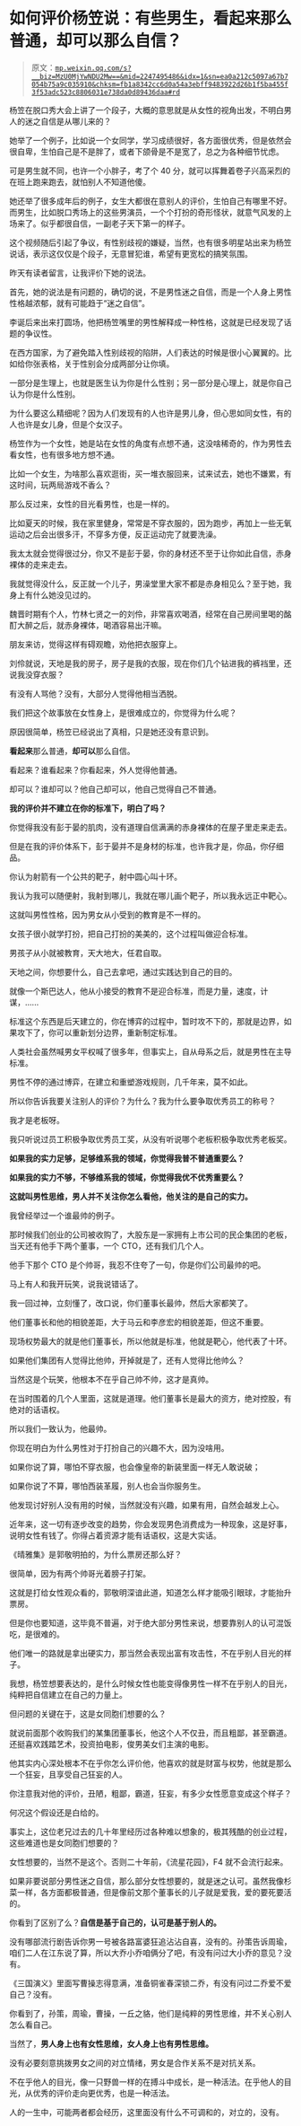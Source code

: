 # 如何评价杨笠说：有些男生，看起来那么普通，却可以那么自信？

> 原文：[`mp.weixin.qq.com/s?__biz=MzU0MjYwNDU2Mw==&mid=2247495486&idx=1&sn=ea0a212c5097a67b7054b75a9c035910&chksm=fb1a8342cc6d0a54a3ebff9483922d26b1f5ba455f3f53adc523c8806031e738da0d89436daa#rd`](http://mp.weixin.qq.com/s?__biz=MzU0MjYwNDU2Mw==&mid=2247495486&idx=1&sn=ea0a212c5097a67b7054b75a9c035910&chksm=fb1a8342cc6d0a54a3ebff9483922d26b1f5ba455f3f53adc523c8806031e738da0d89436daa#rd)

杨笠在脱口秀大会上讲了一个段子，大概的意思就是从女性的视角出发，不明白男人的迷之自信是从哪儿来的？

她举了一个例子，比如说一个女同学，学习成绩很好，各方面很优秀，但是依然会很自卑，生怕自己是不是胖了，或者下颌骨是不是宽了，总之为各种细节忧虑。

可是男生就不同，也许一个小胖子，考了个 40 分，就可以挥舞着卷子兴高采烈的在班上跑来跑去，就怕别人不知道他傻。

她还举了很多成年后的例子，女生大都很在意别人的评价，生怕自己有哪里不好。而男生，比如脱口秀场上的这些男演员，一个个打扮的奇形怪状，就意气风发的上场来了。似乎都很自信，一副老子天下第一的样子。

这个视频随后引起了争议，有性别歧视的嫌疑，当然，也有很多明星站出来为杨笠说话，表示这仅仅是个段子，无意冒犯谁，希望有更宽松的搞笑氛围。

昨天有读者留言，让我评价下她的说法。

首先，她的说法是有问题的，确切的说，不是男性迷之自信，而是一个人身上男性性格越浓郁，就有可能趋于“迷之自信”。

李诞后来出来打圆场，他把杨笠嘴里的男性解释成一种性格，这就是已经发现了话题的争议性。

在西方国家，为了避免踏入性别歧视的陷阱，人们表达的时候是很小心翼翼的。比如给你张表格，关于性别会分成两部分让你填。

一部分是生理上，也就是医生认为你是什么性别；另一部分是心理上，就是你自己认为你是什么性别。

为什么要这么精细呢？因为人们发现有的人也许是男儿身，但心思如同女性，有的人也许是女儿身，但是个女汉子。

杨笠作为一个女性，她是站在女性的角度有点想不通，这没啥稀奇的，作为男性去看女性，也有很多地方想不通。

比如一个女生，为啥那么喜欢逛街，买一堆衣服回来，试来试去，她也不嫌累，有这时间，玩两局游戏不香么？

那么反过来，女性的目光看男性，也是一样的。 

比如夏天的时候，我在家里健身，常常是不穿衣服的，因为跑步，再加上一些无氧运动之后会出很多汗，不穿多方便，反正运动完了就要洗澡。

我太太就会觉得很过分，你又不是彭于晏，你的身材还不至于让你如此自信，赤身裸体的走来走去。

我就觉得没什么，反正就一个儿子，男澡堂里大家不都是赤身相见么？至于她，我身上有什么她没见过的。

魏晋时期有个人，竹林七贤之一的刘伶，非常喜欢喝酒，经常在自己房间里喝的酩酊大醉之后，就赤身裸体，喝酒容易出汗嘛。

朋友来访，觉得这样有碍观瞻，劝他把衣服穿上。

刘伶就说，天地是我的房子，房子是我的衣服，现在你们几个钻进我的裤裆里，还说我没穿衣服？

有没有人骂他？没有，大部分人觉得他相当洒脱。

我们把这个故事放在女性身上，是很难成立的，你觉得为什么呢？

原因很简单，杨笠已经说出了真相，只是她还没有意识到。

**看起来**那么普通，**却可以**那么自信。

看起来？谁看起来？你看起来，外人觉得他普通。

却可以？谁却可以？他自己却可以，他自己觉得自己不普通。

**我的评价并不建立在你的标准下，明白了吗？**

你觉得我没有彭于晏的肌肉，没有道理自信满满的赤身裸体的在屋子里走来走去。

但是在我的评价体系下，彭于晏并不是身材的标准，也许我才是，你品，你仔细品。

你认为射箭有一个公共的靶子，射中圆心叫十环。

我认为我可以随便射，我射到哪儿，我就在哪儿画个靶子，所以我永远正中靶心。

这就叫男性性格，因为男女从小受到的教育是不一样的。

女孩子很小就学打扮，把自己打扮的美美的，这个过程叫做迎合标准。

男孩子从小就被教育，天大地大，任君自取。

天地之间，你想要什么，自己去拿吧，通过实践达到自己的目的。

就像一个斯巴达人，他从小接受的教育不是迎合标准，而是力量，速度，计谋，......

标准这个东西是后天建立的，你在博弈的过程中，暂时攻不下的，那就是边界，如果攻下了，你可以重新划分边界，重新制定标准。

人类社会虽然喊男女平权喊了很多年，但事实上，自从母系之后，就是男性在主导标准。

男性不停的通过博弈，在建立和重塑游戏规则，几千年来，莫不如此。

所以你告诉我要关注别人的评价？为什么？我为什么要争取优秀员工的称号？

我才是老板呀。

我只听说过员工积极争取优秀员工奖，从没有听说哪个老板积极争取优秀老板奖。

**如果我的实力足够，足够维系我的领域，你觉得我普不普通重要么？**

**如果我的实力不够，不够维系我的领域，你觉得我优不优秀重要么？**

**这就叫男性思维，男人并不关注你怎么看他，他关注的是自己的实力。**

我曾经举过一个谁最帅的例子。

那时候我们创业的公司被收购了，大股东是一家拥有上市公司的民企集团的老板，当天还有他手下两个董事，一个 CTO，还有我们几个人。

他手下那个 CTO 是个帅哥，我忍不住夸了一句，你是你们公司最帅的吧。

马上有人和我开玩笑，说我说错话了。

我一回过神，立刻懂了，改口说，你们董事长最帅，然后大家都笑了。

他们董事长和他的相貌差距，大于马云和李彦宏的相貌差距，但这不重要。

现场权势最大的就是他们董事长，所以他就是标准，他就是靶心，他代表了十环。

如果他们集团有人觉得比他帅，开掉就是了，还有人觉得比他帅么？

当然这是个玩笑，他根本不在乎自己帅不帅，这才是真帅。

在当时围着的几个人里面，这就是道理。他们董事长是最大的资方，绝对控股，有绝对的话语权。

所以我们一致认为，他最帅。

你现在明白为什么男性对于打扮自己的兴趣不大，因为没啥用。

如果你说了算，哪怕不穿衣服，也会像皇帝的新装里面一样无人敢说破；

如果你说了不算，哪怕西装革履，别人也会当你服务生。

他发现讨好别人没有用的时候，当然就没有兴趣，如果有用，自然会越发上心。

近年来，这一切有逐步改变的趋势，你会发现男色消费成为一种现象，这是好事，说明女性有钱了。你得占着资源才能有话语权，这是大实话。

《晴雅集》是郭敬明拍的，为什么票房还那么好？

很简单，因为有两个帅哥光着膀子打架。

这就是打给女性观众看的，郭敬明深谙此道，知道怎么样才能吸引眼球，才能抬升票房。

但是你也要知道，这毕竟不普遍，对于绝大部分男性来说，想要靠别人的认可混饭吃，是很难的。

他们唯一的路就是拿出硬实力，那当然会表现出富有攻击性，不在乎别人目光的样子。

我想，杨笠想要表达的，是什么时候女性也能变得像男性一样不在乎别人的目光，纯粹把自信建立在自己的力量上。

但问题的关键在于，这是女同胞们想要的么？

就说前面那个收购我们的某集团董事长，他这个人不仅丑，而且粗鄙，甚至霸道。还挺喜欢践踏艺术，投资拍电影，俊男美女们主演的电影。

他其实内心深处根本不在乎你怎么评价他，他喜欢的就是财富与权势，他就是那么一个狂妄，且享受自己狂妄的人。

你注意我对他的评价，丑陋，粗鄙，霸道，狂妄，有多少女性愿意变成这个样子？

何况这个假设还是白给的。

事实上，这位老兄过去的几十年里经历过各种难以想象的，极其残酷的创业过程，这些难道也是女同胞们想要的？

女性想要的，当然不是这个。否则二十年前，《流星花园》，F4 就不会流行起来。

如果非要说部分男性迷之自信，那么部分女性想要的，就是迷之认可。虽然我像杉菜一样，各方面都极普通，但是像前文那个董事长的儿子就是爱我，爱的要死要活的。

你看到了区别了么？**自信是基于自己的，认可是基于别人的。**

没有哪部流行剧告诉你男一号被各路富婆狂追沾沾自喜，没有的。孙策告诉周瑜，咱们二人在江东说了算，所以大乔小乔咱俩分了吧，有没有问过大小乔的意见？没有。

《三国演义》里面写曹操志得意满，准备铜雀春深锁二乔，有没有问过二乔爱不爱自己？没有。

你看到了，孙策，周瑜，曹操，一丘之貉，他们是纯粹的男性思维，并不关心别人怎么看自己。 

当然了，**男人身上也有女性思维，女人身上也有男性思维。** 

没有必要刻意挑拨男女之间的对立情绪，男女是合作关系不是对抗关系。

不在乎他人的目光，像一只野兽一样的在搏斗中成长，是一种活法。在乎他人的目光，从优秀的评价走向更优秀，也是一种活法。

人的一生中，可能两者都会经历，这里面没有什么不可调和的，对立的，没有。